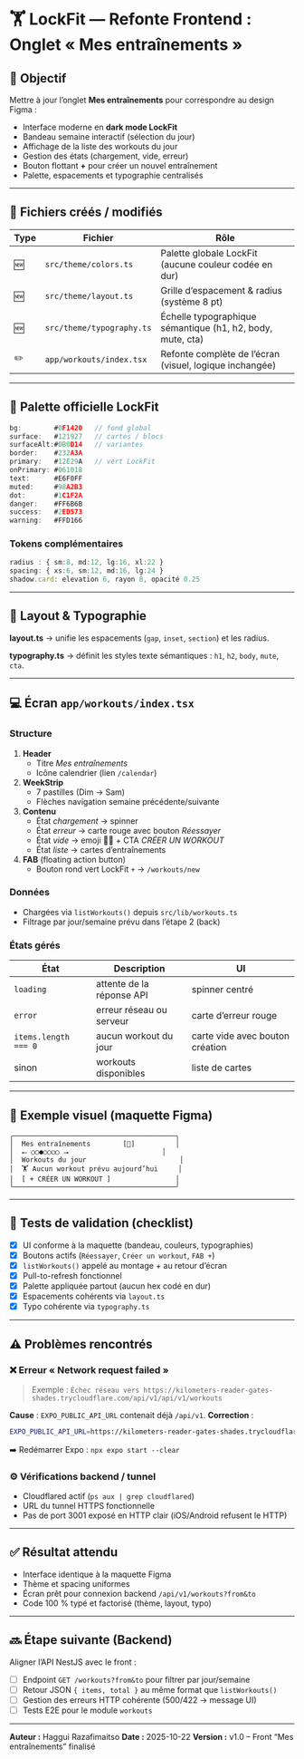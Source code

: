 # 🏋️ LockFit — Refonte Frontend : Onglet « Mes entraînements »

## 🎯 Objectif
Mettre à jour l’onglet **Mes entraînements** pour correspondre au design Figma :
- Interface moderne en **dark mode LockFit**
- Bandeau semaine interactif (sélection du jour)
- Affichage de la liste des workouts du jour
- Gestion des états (chargement, vide, erreur)
- Bouton flottant **+** pour créer un nouvel entraînement
- Palette, espacements et typographie centralisés

---

## 📁 Fichiers créés / modifiés

| Type | Fichier | Rôle |
|------|----------|------|
| 🆕 | `src/theme/colors.ts` | Palette globale LockFit (aucune couleur codée en dur) |
| 🆕 | `src/theme/layout.ts` | Grille d’espacement & radius (système 8 pt) |
| 🆕 | `src/theme/typography.ts` | Échelle typographique sémantique (h1, h2, body, mute, cta) |
| ✏️ | `app/workouts/index.tsx` | Refonte complète de l’écran (visuel, logique inchangée) |

---

## 🎨 Palette officielle LockFit

```ts
bg:        #0F1420   // fond global
surface:   #121927   // cartes / blocs
surfaceAlt:#0B0D14   // variantes
border:    #232A3A
primary:   #12E29A   // vert LockFit
onPrimary: #061018
text:      #E6F0FF
muted:     #98A2B3
dot:       #1C1F2A
danger:    #FF6B6B
success:   #2ED573
warning:   #FFD166
```

### Tokens complémentaires
```ts
radius : { sm:8, md:12, lg:16, xl:22 }
spacing: { xs:6, sm:12, md:16, lg:24 }
shadow.card: elevation 6, rayon 8, opacité 0.25
```

---

## 📐 Layout & Typographie

**layout.ts**
→ unifie les espacements (`gap`, `inset`, `section`) et les radius.

**typography.ts**
→ définit les styles texte sémantiques :
`h1`, `h2`, `body`, `mute`, `cta`.

---

## 💻 Écran `app/workouts/index.tsx`

### Structure
1. **Header**
   - Titre *Mes entraînements*
   - Icône calendrier (lien `/calendar`)
2. **WeekStrip**
   - 7 pastilles (Dim → Sam)
   - Flèches navigation semaine précédente/suivante
3. **Contenu**
   - État *chargement* → spinner
   - État *erreur* → carte rouge avec bouton *Réessayer*
   - État *vide* → emoji 🏋️‍♂️ + CTA *CRÉER UN WORKOUT*
   - État *liste* → cartes d’entraînements
4. **FAB** (floating action button)
   - Bouton rond vert LockFit `+` → `/workouts/new`

### Données
- Chargées via `listWorkouts()` depuis `src/lib/workouts.ts`
- Filtrage par jour/semaine prévu dans l’étape 2 (back)

### États gérés
| État | Description | UI |
|------|--------------|----|
| `loading` | attente de la réponse API | spinner centré |
| `error` | erreur réseau ou serveur | carte d’erreur rouge |
| `items.length === 0` | aucun workout du jour | carte vide avec bouton création |
| sinon | workouts disponibles | liste de cartes |

---

## 🧩 Exemple visuel (maquette Figma)
```
╭────────────────────────────────────────╮
│  Mes entraînements        [📅]          │
│  ⭠ ○○●○○○○ ⭢                       │
│  Workouts du jour                       │
│  🏋️ Aucun workout prévu aujourd’hui     │
│  [ + CRÉER UN WORKOUT ]                │
╰────────────────────────────────────────╯
```

---

## 🧠 Tests de validation (checklist)

- [x] UI conforme à la maquette (bandeau, couleurs, typographies)
- [x] Boutons actifs (`Réessayer`, `Créer un workout`, `FAB +`)
- [x] `listWorkouts()` appelé au montage + au retour d’écran
- [x] Pull-to-refresh fonctionnel
- [x] Palette appliquée partout (aucun hex codé en dur)
- [x] Espacements cohérents via `layout.ts`
- [x] Typo cohérente via `typography.ts`

---

## ⚠️ Problèmes rencontrés

### ❌ Erreur « Network request failed »
> Exemple :
> `Échec réseau vers https://kilometers-reader-gates-shades.trycloudflare.com/api/v1/api/v1/workouts`

**Cause** : `EXPO_PUBLIC_API_URL` contenait déjà `/api/v1`.
**Correction** :
```bash
EXPO_PUBLIC_API_URL=https://kilometers-reader-gates-shades.trycloudflare.com
```
➡️ Redémarrer Expo :
`npx expo start --clear`

### ⚙️ Vérifications backend / tunnel
- Cloudflared actif (`ps aux | grep cloudflared`)
- URL du tunnel HTTPS fonctionnelle
- Pas de port 3001 exposé en HTTP clair (iOS/Android refusent le HTTP)

---

## ✅ Résultat attendu
- Interface identique à la maquette Figma
- Thème et spacing uniformes
- Écran prêt pour connexion backend `/api/v1/workouts?from&to`
- Code 100 % typé et factorisé (thème, layout, typo)

---

## 🔜 Étape suivante (Backend)
Aligner l’API NestJS avec le front :
- [ ] Endpoint `GET /workouts?from&to` pour filtrer par jour/semaine
- [ ] Retour JSON `{ items, total }` au même format que `listWorkouts()`
- [ ] Gestion des erreurs HTTP cohérente (500/422 → message UI)
- [ ] Tests E2E pour le module `workouts`

---

**Auteur :** Haggui Razafimaitso
**Date :** 2025-10-22
**Version :** v1.0 – Front “Mes entraînements” finalisé
